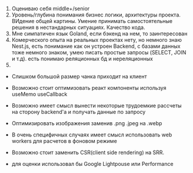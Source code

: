 1. Оцениваю себя middle+/senior
2. Уровень/глубина понимания бизнес логики, архитектуры проекта. ВИдение общей картины. Умение принимать самостоятельные решения в нестандарных ситуациях. Качество кода.
3. Мне симпатичен язык Goland, если бэкенд на нем, то заинтересован
4. Комерческого опыта на реальных проектах нету, но немного знаю Nest.js, есть понимание как он устроен Backend, с базами данных тоже немного знаком, умею писать простые запросы (SELECT, JOIN и т.д). есть понимаю реляционных бд и нереляционных
5.
  - Слишком большой размер чанка приходит на клиент
  - Возможно стоит оптимизовать реакт компоненты используя useMemo useCallback
  - Возможно имеет смысл вынести некоторые трудоемкие рассчеты на сторону backend'а и получать данные по запросу
  - Оптимизировать изображения заменив .png .jpeg на .webp
  - В очень специфичных случаях имеет смысл использовать web workers для расчетов в фоновом режиме
  - Возможно стоит заменить CSR(client side rendering) на SRR.
  
  - для оценки использовал бы Google Lightрouse или Performance
